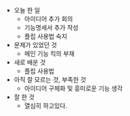 - 오늘 한 일
    - 아이디어 추가 회의
    - 기능명세서 추가 작성
    - 플립 사용법 숙지
- 문제가 있었던 것
    - 메인 기능 킥의 부재
- 새로 배운 것
    - 플립 사용법
- 아직 잘 모르는 것, 부족한 것
    - 아이디어 구체화 및 흥미로운 기능 생각
- 잘 한 것
    - 열심히 하고있다.

